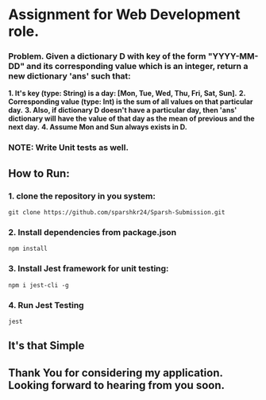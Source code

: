 # Assignment for Web Development role.

### Problem. Given a dictionary D with key of the form "YYYY-MM-DD" and its corresponding value which is an integer, return a new dictionary 'ans' such that:
**1. It's key (type: String) is a day: [Mon, Tue, Wed, Thu, Fri, Sat, Sun].**
**2. Corresponding value (type: Int) is the sum of all values on that particular day.**
**3. Also, if dictionary D doesn't have a particular day, then 'ans' dictionary will have the value of that day as the mean of previous and the next day.**
**4. Assume Mon and Sun always exists in D.**

### NOTE: Write Unit tests as well.

## How to Run:
### 1. clone the repository in you system:
```
git clone https://github.com/sparshkr24/Sparsh-Submission.git
```

### 2. Install dependencies from package.json
```
npm install
```

### 3. Install Jest framework for unit testing:
```
npm i jest-cli -g
```

### 4. Run Jest Testing
```
jest
```

## It's that Simple

## Thank You for considering my application. Looking forward to hearing from you soon.
